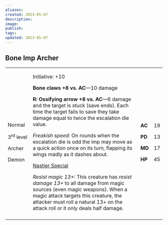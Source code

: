```yaml
---
aliases: 
created: 2023-05-07
description: 
image: 
publish: 
tags: 
updated: 2023-05-07
---
```


## Bone Imp Archer

<table>
<colgroup>
<col style="width: 16%" />
<col style="width: 71%" />
<col style="width: 5%" />
<col style="width: 6%" />
</colgroup>
<tbody>
<tr class="odd">
<td><p>Normal</p>
<p>3<sup>rd</sup> level</p>
<p>Archer</p>
<p>Demon</p></td>
<td><p>Initiative: +10</p>
<p><strong>Bone claws +8 vs. AC</strong>—10 damage</p>
<p><strong>R: Ossifying arrow +8 vs. AC</strong>—6 damage and the target
is stuck (save ends). Each time the target fails to save they take
damage equal to twice the escalation die value.</p>
<p><em>Freakish speed:</em> On rounds when the escalation die is odd the
imp may move as a quick action once on its turn, flapping its wings
madly as it dashes about.</p>
<p><u>Nastier Special</u></p>
<p><em>Resist magic 13+:</em> This creature has <em>resist damage
13+</em> to all damage from magic sources (even magic weapons). When a
magic attack targets this creature, the attacker must roll a natural 13+
on the attack roll or it only deals half damage.</p></td>
<td><p><strong>AC</strong></p>
<p><strong>PD</strong></p>
<p><strong>MD</strong></p>
<p><strong>HP</strong></p></td>
<td><p>19</p>
<p>13</p>
<p>17</p>
<p>45</p></td>
</tr>
<tr class="even">
<td></td>
<td></td>
<td></td>
<td></td>
</tr>
</tbody>
</table>

